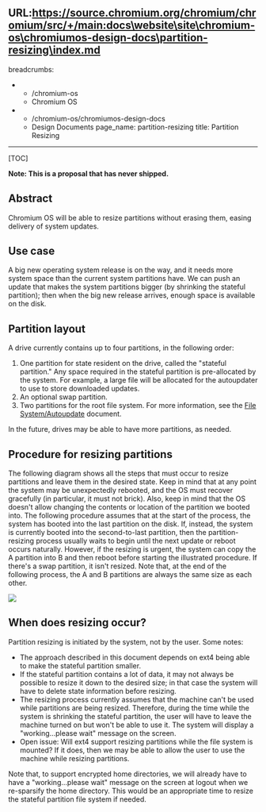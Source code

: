 URL:https://source.chromium.org/chromium/chromium/src/+/main:docs\website\site\chromium-os\chromiumos-design-docs\partition-resizing\index.md
---
breadcrumbs:
- - /chromium-os
  - Chromium OS
- - /chromium-os/chromiumos-design-docs
  - Design Documents
page_name: partition-resizing
title: Partition Resizing
---

[TOC]

**Note: This is a proposal that has never shipped.**

## Abstract

Chromium OS will be able to resize partitions without erasing them, easing
delivery of system updates.

## Use case

A big new operating system release is on the way, and it needs more system space
than the current system partitions have. We can push an update that makes the
system partitions bigger (by shrinking the stateful partition); then when the
big new release arrives, enough space is available on the disk.

## Partition layout

A drive currently contains up to four partitions, in the following order:

1.  One partition for state resident on the drive, called the "stateful
            partition." Any space required in the stateful partition is
            pre-allocated by the system. For example, a large file will be
            allocated for the autoupdater to use to store downloaded updates.
2.  An optional swap partition.
3.  Two partitions for the root file system. For more information, see
            the [File
            System/Autoupdate](/chromium-os/chromiumos-design-docs/filesystem-autoupdate)
            document.

In the future, drives may be able to have more partitions, as needed.

## Procedure for resizing partitions

The following diagram shows all the steps that must occur to resize partitions
and leave them in the desired state.
Keep in mind that at any point the system may be unexpectedly rebooted, and the
OS must recover gracefully (in particular, it must not brick). Also, keep in
mind that the OS doesn't allow changing the contents or location of the
partition we booted into.
The following procedure assumes that at the start of the process, the system has
booted into the last partition on the disk. If, instead, the system is currently
booted into the second-to-last partition, then the partition-resizing process
usually waits to begin until the next update or reboot occurs naturally.
However, if the resizing is urgent, the system can copy the A partition into B
and then reboot before starting the illustrated procedure.
If there's a swap partition, it isn't resized.
Note that, at the end of the following process, the A and B partitions are
always the same size as each other.

![](/chromium-os/chromiumos-design-docs/partition-resizing/resize_partition.png)

## When does resizing occur?

Partition resizing is initiated by the system, not by the user.
Some notes:

*   The approach described in this document depends on ext4 being able
            to make the stateful partition smaller.
*   If the stateful partition contains a lot of data, it may not always
            be possible to resize it down to the desired size; in that case the
            system will have to delete state information before resizing.
*   The resizing process currently assumes that the machine can't be
            used while partitions are being resized. Therefore, during the time
            while the system is shrinking the stateful partition, the user will
            have to leave the machine turned on but won't be able to use it. The
            system will display a "working...please wait" message on the screen.
*   Open issue: Will ext4 support resizing partitions while the file
            system is mounted? If it does, then we may be able to allow the user
            to use the machine while resizing partitions.

Note that, to support encrypted home directories, we will already have to have a
"working...please wait" message on the screen at logout when we re-sparsify the
home directory. This would be an appropriate time to resize the stateful
partition file system if needed.
